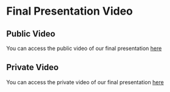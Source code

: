 # Final Presentation Video


## Public Video
You can access the public video of our final presentation [here](https://youtu.be/BD69aKURB_E)


## Private Video
You can access the private video of our final presentation [here]( https://youtu.be/FqfbOe_-QS0)